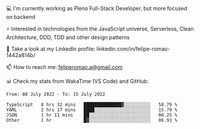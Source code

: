 💻 I'm currently working as Pleno Full-Stack Developer, but more focused on backend

⚡ Interested in technologies from the JavaScript universe, Serverless, Clean Architecture, DDD, TDD and other design patterns

👥 Take a look at my LinkedIn profile: linkedin.com/in/felipe-romao-1442a814b/

📫 How to reach me: feliperomao.a@gmail.com

📊 Check my stats from WakaTime (VS Code) and GitHub:

<!--START_SECTION:waka-->

```text
From: 08 July 2022 - To: 15 July 2022

TypeScript   8 hrs 32 mins   ██████████████▓░░░░░░░░░░   58.79 %
YAML         2 hrs 17 mins   ████░░░░░░░░░░░░░░░░░░░░░   15.79 %
JSON         1 hr 11 mins    ██░░░░░░░░░░░░░░░░░░░░░░░   08.25 %
Other        1 hr            █▓░░░░░░░░░░░░░░░░░░░░░░░   06.93 %
```

<!--END_SECTION:waka-->
